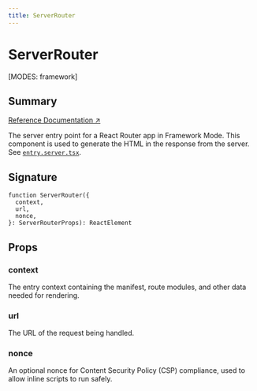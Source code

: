 ```yaml
---
title: ServerRouter
---
```


# ServerRouter

<!--
⚠️ ⚠️ IMPORTANT ⚠️ ⚠️ 

Thank you for helping improve our documentation!

This file is auto-generated from the JSDoc comments in the source
code, so please edit the JSDoc comments in the file below and this
file will be re-generated once those changes are merged.

https://github.com/remix-run/react-router/blob/main/packages/react-router/lib/dom/ssr/server.tsx
-->

[MODES: framework]

## Summary

[Reference Documentation ↗](https://api.reactrouter.com/v7/functions/react_router.ServerRouter.html)

The server entry point for a React Router app in Framework Mode. This component
is used to generate the HTML in the response from the server.
See [`entry.server.tsx`](../api/framework-conventions/entry.server.tsx).

## Signature

```tsx
function ServerRouter({
  context,
  url,
  nonce,
}: ServerRouterProps): ReactElement
```

## Props

### context

The entry context containing the manifest, route modules, and other data needed for rendering.

### url

The URL of the request being handled.

### nonce

An optional nonce for Content Security Policy (CSP) compliance, used to allow inline scripts to run safely.

